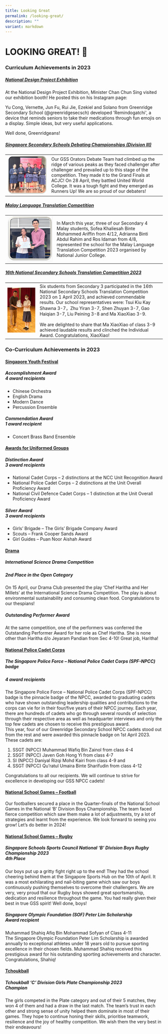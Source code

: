 ```yaml
---
title: Looking Great
permalink: /looking-great/
description: ""
variant: markdown
---
```

# LOOKING GREAT! 🦚

### Curriculum Achievements in 2023

##### <u>National Design Project Exhibition</u>

At the National Design Project Exhibition, Minister Chan Chun Sing visited our exhibition booth! He posted this on his Instagram page: 

Yu Cong, Vernette, Jun Fu, Rui Jie, Ezekiel and Solano from Greenridge Secondary School (@greenridgesecsch) developed 'Remindogatchi', a device that reminds seniors to take their medications through fun emojis on a display. Simple ideas, but very useful applications.

Well done, Greenridgeans!




##### <u>Singapore Secondary Schools Debating Championships (Division III)</u>

| |  | 
| ---- | -------- | 
| ![](/images/LookingGreat2023/photo1%20debatefinal.jpg) | Our GSS Orators Debate Team had climbed up the ridge of various peaks as they faced challenger after challenger and prevailed up to this stage of the competition. They made it to the Grand Finals at ACJC! On 28 April, they battled United World College. It was a tough fight and they emerged as Runners Up! We are so proud of our debaters! | 


##### <u>Malay Language Translation Competition</u>

|  | | 
| -------- | -------- | 
| ![](/images/LookingGreat2023/photo%202%20-ml%20translation%20cropped%20.png)  | In March this year, three of our Secondary 4 Malay students, Sofea Khaliesah Binte Mohammed Ariffin from 4/12, Adrianna Binti Abdul Rahim and Ros Idaman from 4/8, represented the school for the Malay Language Translation Competition 2023 organised by National Junior College.    | 



##### <u>16th National Secondary Schools Translation Competition 2023</u>

|  |  | 
| -------- | -------- | 
|![](/images/LookingGreat2023/photo%203%20-%20cl%20translation%20cropped.jpg) | Six students from Secondary 3 participated in the 16th National Secondary Schools Translation Competition 2023 on 1 April 2023, and achieved commendable results. Our school representatives were: Tsui Kiu Kay Shawna 3-7，Zhu Yiran 3-7, Shen Zhuyan 3-7, Gao Haiqian 3-7, Liu Peining 3-8 and Ma XiaoXiao 3-9.<br><br>We are delighted to share that Ma XiaoXiao of class 3-9 achieved laudable results and clinched the Individual Award. Congratulations, XiaoXiao!    | 



### Co-Curriculum Achievements in 2023

#### <u>Singapore Youth Festival</u><br> 
##### *Accomplishment Award*<br>**4 award recipients**
- Chinese Orchestra
- English Drama
- Modern Dance
- Percussion Ensemble

##### *Commendation Award*<br>**1 award recipient**
- Concert Brass Band Ensemble


#### <u>Awards for Uniformed Groups</u><br>
##### *Distinction Award*<br>**3 award recipients**
- National Cadet Corps – 2 distinctions at the NCC Unit Recognition Award
- National Police Cadet Corps – 2 distinctions at the Unit Overall Proficiency Award
- National Civil Defence Cadet Corps – 1 distinction at the Unit Overall Proficiency Award


##### *Silver Award*<br>**3 award recipients**

- Girls’ Brigade – The Girls’ Brigade Company Award
- Scouts – Frank Cooper Sands Award
- Girl Guides – Puan Noor Aishah Award


#### <u>Drama</u>


##### **International Science Drama Competition**
##### 2nd Place in the Open Category
On 15 April, our Drama Club presented the play ‘Chef Haritha and Her Millets’ at the International Science Drama Competition. The play is about environmental sustainability and consuming clean food. Congratulations to our thespians!


##### Outstanding Performer Award
 
At the same competition, one of the performers was conferred the Outstanding Performer Award for her role as Chef Haritha. She is none other than Haritha d/o Jeyaram Pandian from Sec 4-10! Great job, Haritha!




#### <u>National Police Cadet Corps</u>
##### *The Singapore Police Force – National Police Cadet Corps (SPF-NPCC) badge*<br>
##### **4 award recipients**

The Singapore Police Force – National Police Cadet Corps (SPF-NPCC) badge is the pinnacle badge of the NPCC, awarded to graduating cadets who have shown outstanding leadership qualities and contributions to the corps can vie for in their four/five years of their NPCC journey. Each year, there are hundreds of cadets who go through several rounds of selection through their respective area as well as headquarter interviews and only the top few cadets are chosen to receive this prestigious award. <br>
This year, four of our Greenridge Secondary School NPCC cadets stood out from the rest and were awarded this pinnacle badge on 1st April 2023. These cadets are: 
1. SSGT (NPCC) Muhammad Wafiq Bin Zainol from class 4-4 
2. SSGT (NPCC) Javen Goh Hong Yi from class 4-7
3. SI (NPCC) Daniyal Rizqi Mohd Kairi from class 4-9 and 
4. SSGT (NPCC) Qu’ratul Umaira Binte Sharifudin from class 4-12

Congratulations to all our recipients. We will continue to strive for excellence in developing our GSS NPCC cadets!

#### <u>National School Games – Football </u>
Our footballers secured a place in the Quarter-finals of the National School Games in the National ‘B’ Division Boys Championship. The team faced fierce competition which saw them make a lot of adjustments, try a lot of strategies and learnt from the experience. We look forward to seeing you grow! Let’s do better in 2024! 

#### <u>National School Games – Rugby </u>

##### Singapore Schools Sports Council National ‘B’ Division Boys Rugby Championship 2023 <br>**4th Place**


Our boys put up a gritty fight right up to the end! They had the school cheering behind them at the Singapore Sports Hub on the 10th of April. It was a most exhilarating and nail-biting game which saw our boys continuously pushing themselves to overcome their challengers. We are very, very proud that our Rugby boys showed great sportsmanship, dedication and resilience throughout the game. You had really given their best in true GSS spirit! Well done, boys!


##### Singapore Olympic Foundation (SOF) Peter Lim Scholarship <br>**Award recipient**
Muhammad Shahiq Afiq Bin Mohammad Sofyan of Class 4-11<br>The Singapore Olympic Foundation Peter Lim Scholarship is awarded annually to exceptional athletes under 18 years old to pursue sporting excellence in their chosen fields. Muhammad Shahiq received this prestigious award for his outstanding sporting achievements and character. Congratulations, Shahiq!


#### <u>Tchoukball</u>
##### Tchoukball ‘C’ Division Girls Plate Championship 2023<br>**Champion**

The girls competed in the Plate category and out of their 5 matches, they won 4 of them and had a draw in the last match. The team’s trust in each other and strong sense of unity helped them dominate in most of their games. They hope to continue honing their skills, prioritise teamwork, resilience and the joy of healthy competition. We wish them the very best in their endeavours!